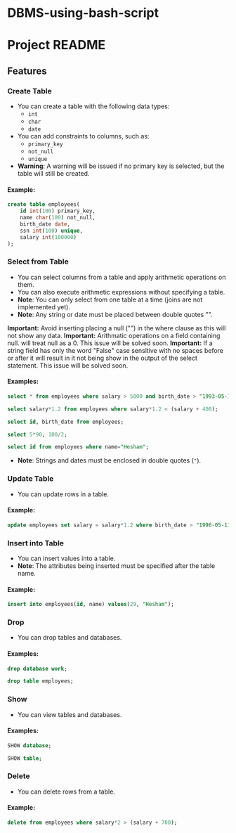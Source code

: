 # DBMS-using-bash-script
# Project README

## Features

### Create Table
- You can create a table with the following data types:
  - `int`
  - `char`
  - `date`
- You can add constraints to columns, such as:
  - `primary_key`
  - `not_null`
  - `unique`
- **Warning**: A warning will be issued if no primary key is selected, but the table will still be created.

#### Example:
```sql
create table employees(
    id int(100) primary_key,
    name char(100) not_null,
    birth_date date,
    ssn int(100) unique,
    salary int(100000)
);
```

### Select from Table
- You can select columns from a table and apply arithmetic operations on them.
- You can also execute arithmetic expressions without specifying a table.
- **Note**: You can only select from one table at a time (joins are not implemented yet).
- **Note**: Any string or date must be placed between double quotes "".

**Important:** Avoid inserting placing a null ("") in the where clause as this will not show any data.
**Important:** Arithmatic operations on a field containing null. will treat null as a 0. This issue will be solved soon.
**Important:** If a string field has only the word "False" case sensitive with no spaces before or after it will result in it not being show in the output of the select statement. This issue will be solved soon.

#### Examples:
```sql
select * from employees where salary > 5000 and birth_date > "1993-05-11";

select salary*1.2 from employees where salary*1.2 < (salary + 400);

select id, birth_date from employees;

select 5*90, 100/2;

select id from employees where name="Hesham";
```
- **Note**: Strings and dates must be enclosed in double quotes (`"`).

### Update Table
- You can update rows in a table.

#### Example:
```sql
update employees set salary = salary*1.2 where birth_date > "1996-05-11";
```

### Insert into Table
- You can insert values into a table.
- **Note**: The attributes being inserted must be specified after the table name.

#### Example:
```sql
insert into employees(id, name) values(29, "Hesham");
```

### Drop
- You can drop tables and databases.

#### Examples:
```sql
drop database work;

drop table employees;
```

### Show
- You can view tables and databases.

#### Examples:
```sql
SHOW database;

SHOW table;
```

### Delete
- You can delete rows from a table.

#### Example:
```sql
delete from employees where salary*2 > (salary + 700);
```

